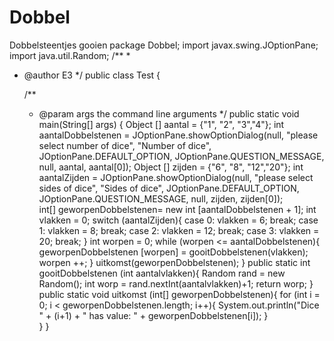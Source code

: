 # Dobbel
Dobbelsteentjes gooien
package Dobbel;
import javax.swing.JOptionPane;
import java.util.Random;
/**
 *
 * @author E3
 */
public class Test {

    /**
     * @param args the command line arguments
     */
    public static void main(String[] args) {
    Object [] aantal = {"1", "2", "3","4"};
    int aantalDobbelstenen = JOptionPane.showOptionDialog(null,
                                            "please select number of dice", "Number of dice",
                                            JOptionPane.DEFAULT_OPTION,
                                            JOptionPane.QUESTION_MESSAGE,
                                            null,
                                            aantal,
                                            aantal[0]);
    Object [] zijden = {"6", "8", "12","20"};
    int aantalZijden = JOptionPane.showOptionDialog(null,
                                            "please select sides of dice", "Sides of dice",
                                            JOptionPane.DEFAULT_OPTION,
                                            JOptionPane.QUESTION_MESSAGE,
                                            null,
                                            zijden,
                                            zijden[0]);    
    int[] geworpenDobbelstenen= new int [aantalDobbelstenen + 1];
    int vlakken = 0;
    switch (aantalZijden){
       case 0:
           vlakken = 6;
           break;
       case 1:
           vlakken = 8;
           break;
       case 2:
           vlakken = 12;
           break;
       case 3:
           vlakken = 20;
           break;
    }
    int worpen = 0;
    while (worpen <= aantalDobbelstenen){
        geworpenDobbelstenen [worpen] = gooitDobbelstenen(vlakken);
        worpen ++;
    }
    uitkomst(geworpenDobbelstenen);
    }
    public static int gooitDobbelstenen (int aantalvlakken){
        Random rand = new Random();
        int worp = rand.nextInt(aantalvlakken)+1;
        return worp;
    }
    public static void uitkomst (int[] geworpenDobbelstenen){
        for (int i = 0; i < geworpenDobbelstenen.length; i++){
            System.out.println("Dice " + (i+1) + " has value: " + geworpenDobbelstenen[i]);
        }  
    }
    }
    
